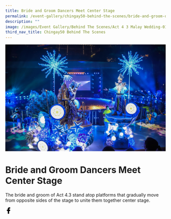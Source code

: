 ```yaml
---
title: Bride and Groom Dancers Meet Center Stage
permalink: /event-gallery/chingay50-behind-the-scenes/bride-and-groom-dancers-meet-center-stage/
description: ""
image: /images/Event Gallery/Behind The Scenes/Act 4 3 Malay Wedding-0103.jpg
third_nav_title: Chingay50 Behind The Scenes
---
```

![Bride and Groom Dancers Meet Center Stage](/images/Event%20Gallery/Behind%20The%20Scenes/Act%204%203%20Malay%20Wedding-0103.jpg)

# **Bride and Groom Dancers Meet Center Stage**

The bride and groom of Act 4.3 stand atop platforms that gradually move from opposite sides of the stage to unite them together center stage.

<a href="http://www.facebook.com/sharer.php?u=http://www.chingay.gov.sg/image/event-gallery/bride-and-groom-dancers-meet-center-stage" style="float:left;">
	<img src="/images/facebook.png" style="width:auto;height:20px;">
</a>